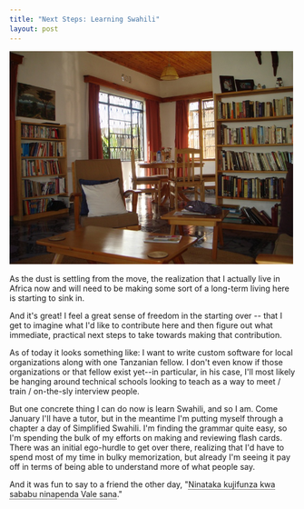 ```yaml
---
title: "Next Steps: Learning Swahili"
layout: post
---
```

<img src="/images/2006/12/11/our-living-room.jpg" width="500" height="375" alt="Our living room" />

As the dust is settling from the move, the realization that I actually live in Africa now and will need to be making some sort of a long-term living here is starting to sink in.

And it's great! I feel a great sense of freedom in the starting over -- that I get to imagine what I'd like to contribute here and then figure out what immediate, practical next steps to take towards making that contribution.

As of today it looks something like: I want to write custom software for local organizations along with one Tanzanian fellow. I don't even know if those organizations or that fellow exist yet--in particular, in his case, I'll most likely be hanging around technical schools looking to teach as a way to meet / train / on-the-sly interview people.

But one concrete thing I can do now is learn Swahili, and so I am. Come January I'll have a tutor, but in the meantime I'm putting myself through a chapter a day of Simplified Swahili. I'm finding the grammar quite easy, so I'm spending the bulk of my efforts on making and reviewing flash cards. There was an initial ego-hurdle to get over there, realizing that I'd have to spend most of my time in bulky memorization, but already I'm seeing it pay off in terms of being able to understand more of what people say.

And it was fun to say to a friend the other day, "<span title="I want to learn because I love Valerie a whole lot." style="border-bottom: 1px dotted black">Ninataka kujifunza kwa sababu ninapenda Vale sana</span>."
